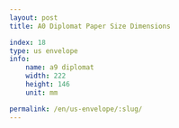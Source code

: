 ```yaml
---
layout: post
title: A0 Diplomat Paper Size Dimensions

index: 18
type: us envelope
info:
    name: a9 diplomat
    width: 222
    height: 146
    unit: mm

permalink: /en/us-envelope/:slug/
---
```



